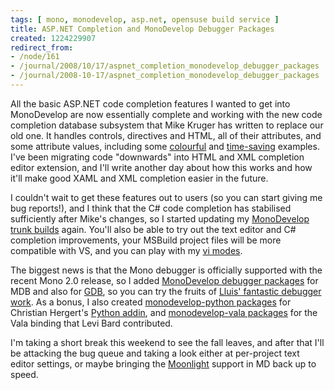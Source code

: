```yaml
---
tags: [ mono, monodevelop, asp.net, opensuse build service ]
title: ASP.NET Completion and MonoDevelop Debugger Packages
created: 1224229907
redirect_from:
- /node/161
- /journal/2008/10/17/aspnet_completion_monodevelop_debugger_packages
- /journal/2008-10-17/aspnet_completion_monodevelop_debugger_packages
---
```

All the basic ASP.NET code completion features I wanted to get into MonoDevelop
are now essentially complete and working with the new code completion database
subsystem that Mike Kruger has written to replace our old one. <!--break--> It
handles controls, directives and HTML, all of their attributes, and some
attribute values, including some
[colourful](/journal/2008/07/24/colour_completion) and
[time-saving](/journal/2008/04/08/an_apologetic_sneak_peek) examples.  I've been
migrating code "downwards" into HTML and XML completion editor extension, and
I'll write another day about how this works and how it'll make good XAML and
XML completion easier in the future.

I couldn't wait to get these features out to users (so you can start giving me
bug reports!), and I think that the C# code completion has stabilised
sufficiently after Mike's changes, so I started updating my [MonoDevelop trunk
builds](/journal/2007/11/07/monodevelop_trunk_builds) again. You'll also be able
to try out the text editor and C# completion improvements, your MSBuild project
files will be more compatible with VS, and you can play with my [vi
modes](/journal/2008/10/14/vi_modes_monodevelop).

The biggest news is that the Mono debugger is officially supported with the
recent Mono 2.0 release, so I added [MonoDevelop debugger
packages](http://software.opensuse.org/search?baseproject=openSUSE%3A11.0&p=1&q=monodevelop-debugger-mdb)
for MDB and also for
[GDB](http://software.opensuse.org/search?baseproject=openSUSE%3A11.0&p=1&q=monodevelop-debugger-gdb),
so you can try the fruits of [Lluis' fantastic debugger
work](http://foodformonkeys.blogspot.com/2008/07/debugger-screenshotting.html).
As a bonus, I also created [monodevelop-python
packages](http://software.opensuse.org/search?baseproject=openSUSE%3A11.0&p=1&q=monodevelop-python)
for Christian Hergert's [Python addin](http://audidude.com/blog/?p=49), and
[monodevelop-vala
packages](http://software.opensuse.org/search?baseproject=openSUSE%3A11.0&p=1&q=monodevelop-vala)
for the Vala binding that Levi Bard contributed.

I'm taking a short break this weekend to see the fall leaves, and after that
I'll be attacking the bug queue and taking a look either at per-project text
editor settings, or maybe bringing the
[Moonlight](http://www.mono-project.com/Moonlight) support in MD back up to
speed.